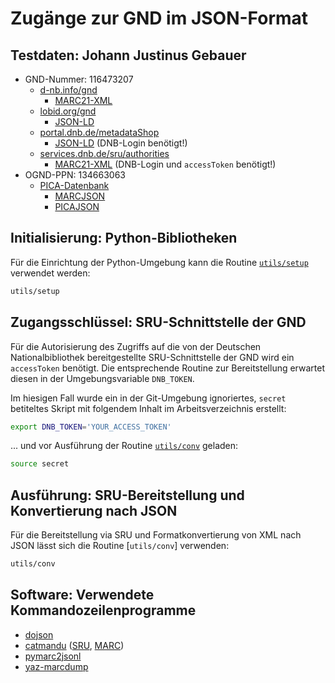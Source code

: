 # Zugänge zur GND im JSON-Format

## Testdaten: Johann Justinus Gebauer

- GND-Nummer: 116473207
    - [d-nb.info/gnd](http://d-nb.info/gnd/116473207)
        - [MARC21-XML](http://d-nb.info/gnd/116473207/about/marcxml)
    - [lobid.org/gnd](http://lobid.org/gnd/116473207)
        - [JSON-LD](http://lobid.org/gnd/116473207.json)
    - [portal.dnb.de/metadataShop](https://portal.dnb.de/metadataShop.htm)
        - [JSON-LD](./data/116473207_datenshop.json) (DNB-Login benötigt!)
    - [services.dnb.de/sru/authorities](http://services.dnb.de/sru/authorities)
        - [MARC21-XML](http://services.dnb.de/sru/authorities?version=1.1&operation=searchRetrieve&query=dnb.nid=116473207&recordSchema=MARC21-xml&maximumRecords=1&accessToken=YOUR_ACCESS_TOKEN) (DNB-Login und `accessToken` benötigt!)
- OGND-PPN: 134663063
    - [PICA-Datenbank](https://swb.bsz-bw.de/DB=2.104/PPNSET?PPN=134663063&INDEXSET=21)
        - [MARCJSON](http://unapi.gbv.de/?id=ognd:ppn:134663063&format=marcjson)
        - [PICAJSON](http://unapi.gbv.de/?id=ognd:ppn:134663063&format=picajson)

## Initialisierung: Python-Bibliotheken

Für die Einrichtung der Python-Umgebung kann die Routine [`utils/setup`](./utils/setup) verwendet werden:

```sh
utils/setup
```

## Zugangsschlüssel: SRU-Schnittstelle der GND

Für die Autorisierung des Zugriffs auf die von der Deutschen Nationalbibliothek bereitgestellte SRU-Schnittstelle der GND wird ein `accessToken` benötigt. Die entsprechende Routine zur Bereitstellung erwartet diesen in der Umgebungsvariable `DNB_TOKEN`.

Im hiesigen Fall wurde ein in der Git-Umgebung ignoriertes, `secret` betiteltes Skript mit folgendem Inhalt im Arbeitsverzeichnis erstellt:

```sh
export DNB_TOKEN='YOUR_ACCESS_TOKEN'
```

... und vor Ausführung der Routine [`utils/conv`](./utils/conv) geladen:

```sh
source secret
```

## Ausführung: SRU-Bereitstellung und Konvertierung nach JSON

Für die Bereitstellung via SRU und Formatkonvertierung von XML nach JSON lässt sich die Routine [`utils/conv`] verwenden:

```sh
utils/conv
```

## Software: Verwendete Kommandozeilenprogramme

- [dojson](https://github.com/inveniosoftware/dojson)
- [catmandu](https://librecat.org/Catmandu/) ([SRU](https://metacpan.org/release/Catmandu-SRU), [MARC](https://metacpan.org/release/Catmandu-MARC))
- [pymarc2jsonl](https://github.com/slub/pymarc2jsonl)
- [yaz-marcdump](https://software.indexdata.com/yaz/doc/yaz-marcdump.html)
